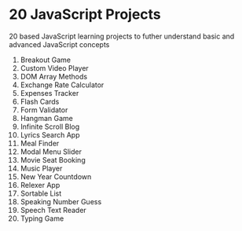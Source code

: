 # 20 JavaScript Projects

20 based JavaScript learning projects to futher understand basic and advanced JavaScript concepts

1. Breakout Game
2. Custom Video Player
3. DOM Array Methods
4. Exchange Rate Calculator
5. Expenses Tracker
6. Flash Cards
7. Form Validator
8. Hangman Game
9. Infinite Scroll Blog
10. Lyrics Search App
11. Meal Finder
12. Modal Menu Slider
13. Movie Seat Booking
14. Music Player
15. New Year Countdown
16. Relexer App
17. Sortable List
18. Speaking Number Guess
19. Speech Text Reader
20. Typing Game
